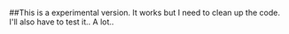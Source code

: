 ##This is a experimental version. It works but I need to clean up the code. I'll also have to test it.. A lot.. 
